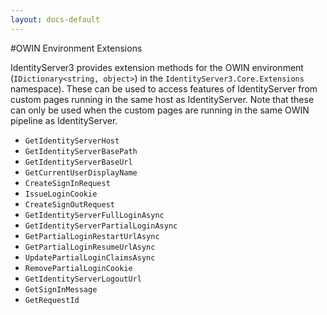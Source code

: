 ```yaml
---
layout: docs-default
---
```


#OWIN Environment Extensions

IdentityServer3 provides extension methods for the OWIN environment (`IDictionary<string, object>`) in the `IdentityServer3.Core.Extensions` namespace). These can be used to access features of IdentityServer from custom pages running in the same host as IdentityServer. Note that these can only be used when the custom pages are running in the same OWIN pipeline as IdentityServer.

* `GetIdentityServerHost`
* `GetIdentityServerBasePath`
* `GetIdentityServerBaseUrl`
* `GetCurrentUserDisplayName`
* `CreateSignInRequest`
* `IssueLoginCookie`
* `CreateSignOutRequest`
* `GetIdentityServerFullLoginAsync`
* `GetIdentityServerPartialLoginAsync`
* `GetPartialLoginRestartUrlAsync`
* `GetPartialLoginResumeUrlAsync`
* `UpdatePartialLoginClaimsAsync`
* `RemovePartialLoginCookie`
* `GetIdentityServerLogoutUrl`
* `GetSignInMessage`
* `GetRequestId`